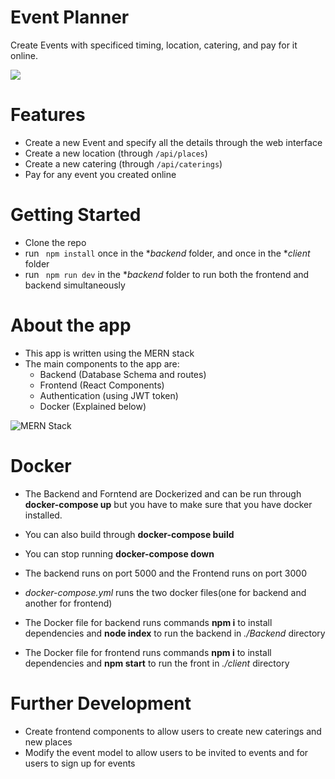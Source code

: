 # Event Planner
Create Events with specificed timing, location, catering, and pay for it online.

![](https://img.techpowerup.org/200526/event-planner.png)

# Features
* Create a new Event and specify all the details through the web interface
* Create a new location (through <code>/api/places</code>)
* Create a new catering (through <code>/api/caterings</code>)
* Pay for any event you created online

# Getting Started
* Clone the repo
* run <code> npm install</code> once in the **backend* folder, and once in the **client* folder
* run <code> npm run dev</code> in the **backend* folder to run both the frontend and backend simultaneously 

# About the app
* This app is written using the MERN stack
* The main components to the app are:
  * Backend (Database Schema and routes)
  * Frontend (React Components)
  * Authentication (using JWT token)
  * Docker (Explained below)

![](https://i.ibb.co/8BZ31y6/MERN.jpg "MERN Stack")
# Docker

* The Backend and Forntend are Dockerized and can be run through **docker-compose up** but you have to make sure that you have docker installed.

* You can also build through **docker-compose build**

* You can stop running **docker-compose down**

* The backend runs on port 5000 and the Frontend runs on port 3000

* *docker-compose.yml* runs the two docker files(one for backend and another for frontend)

* The Docker file for backend runs commands **npm i** to install dependencies and **node index** to run the backend in *./Backend* directory

* The Docker file for frontend runs commands **npm i** to install dependencies and **npm start** to run the front in *./client* directory

# Further Development
* Create frontend components to allow users to create new caterings and new places
* Modify the event model to allow users to be invited to events and for users to sign up for events

